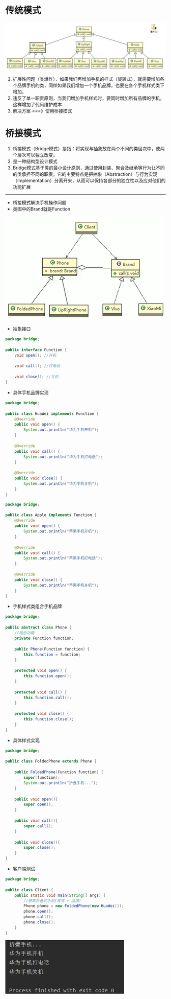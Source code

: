 # 传统模式

![image-20200728124727543](图片.assets/image-20200728124727543.png)

1. 扩展性问题（类爆炸），如果我们再增加手机的样式（旋转式），就需要增加各个品牌手机的类，同样如果我们增加一个手机品牌，也要在各个手机样式类下增加。
2. 违反了单一职责原则，当我们增加手机样式时，要同时增加所有品牌的手机，这样增加了代码维护成本.
3. 解决方案 ===》使用桥接模式

# 桥接模式

1. 桥接模式（Bridge模式）是指：将实现与抽象放在两个不同的类层次中，使两个层次可以独立改变。
2. 是一种结构型设计模式
3. Bridge模式基于类的最小设计原则，通过使用封装、聚合及继承等行为让不同的类承担不同的职责。它的主要特点是把抽象（Abstraction）与行为实现（Implementation）分离开来，从而可以保持各部分的独立性以及应对他们的功能扩展

---

- 桥接模式解决手机操作问题
- 类图中的Brand就是Function

![image-20200728121749003](图片.assets/image-20200728121749003.png)

- 抽象接口

```java
package bridge;

public interface Function {
    void open(); //开机

    void call(); //打电话

    void close(); //关机
}
```

- 具体手机品牌实现

```java
package bridge;

public class HuaWei implements Function {
    @Override
    public void open() {
        System.out.println("华为手机开机");
    }

    @Override
    public void call() {
        System.out.println("华为手机打电话");
    }

    @Override
    public void close() {
        System.out.println("华为手机关机");
    }
}
```

```java
package bridge;

public class Apple implements Function {
    @Override
    public void open() {
        System.out.println("苹果手机开机");
    }

    @Override
    public void call() {
        System.out.println("苹果手机打电话");
    }

    @Override
    public void close() {
        System.out.println("苹果手机关机");
    }
}
```

- 手机样式类组合手机品牌

```java
package bridge;

public abstract class Phone {
    //组合功能
    private Function function;

    public Phone(Function function) {
        this.function = function;
    }

    protected void open() {
        this.function.open();
    }

    protected void call() {
        this.function.call();
    }

    protected void close() {
        this.function.close();
    }
}
```

- 具体样式实现

```java
package bridge;

public class FoldedPhone extends Phone {

    public FoldedPhone(Function function) {
        super(function);
        System.out.println("折叠手机...");
    }

    public void open(){
        super.open();
    }

    public void call(){
        super.call();
    }

    public void close(){
        super.close();
    }
}
```

- 客户端测试

```java
package bridge;

public class Client {
    public static void main(String[] args) {
        //获取折叠式手机(样式 + 品牌)
        Phone phone = new FoldedPhone(new HuaWei());
        phone.open();
        phone.call();
        phone.close();
    }
}
```

![image-20200728123827501](图片.assets/image-20200728123827501.png)